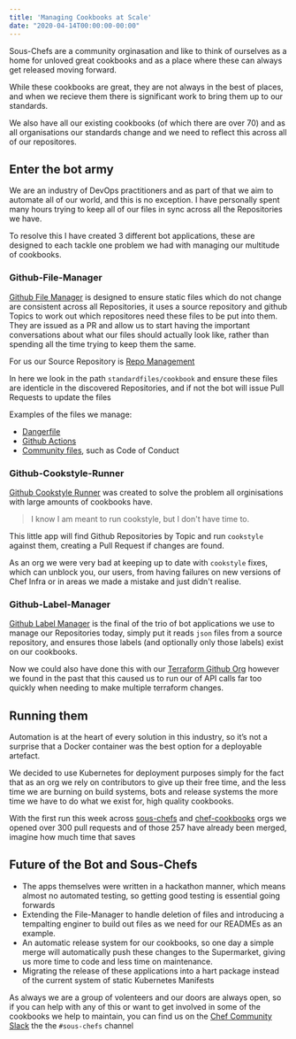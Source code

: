 ```yaml
---
title: 'Managing Cookbooks at Scale'
date: "2020-04-14T00:00:00-00:00"
---
```


Sous-Chefs are a community orginasation and like to think of ourselves as a home for unloved great cookbooks and as a place where these can always get released moving forward.

While these cookbooks are great, they are not always in the best of places, and when we recieve them there is significant work to bring them up to our standards.

We also have all our existing cookbooks (of which there are over 70) and as all organisations our standards change and we need to reflect this across all of our repositores.

## Enter the bot army

We are an industry of DevOps practitioners and as part of that we aim to automate all of our world, and this is no exception. I have personally spent many hours trying to keep all of our files in sync across all the Repositories we have.

To resolve this I have created 3 different bot applications, these are designed to each tackle one problem we had with managing our multitude of cookbooks.

### Github-File-Manager

[Github File Manager](https://github.com/xorima/Github-File-Manager) is designed to ensure static files which do not change are consistent across all Repositories, it uses a source repository and github Topics to work out which repositores need these files to be put into them. They are issued as a PR and allow us to start having the important conversations about what our files should actually look like, rather than spending all the time trying to keep them the same.

For us our Source Repository is [Repo Management](https://github.com/sous-chefs/repo-management/tree/master/)

In here we look in the path `standardfiles/cookbook` and ensure these files are identicle in the discovered Repositories, and if not the bot will issue Pull Requests to update the files

Examples of the files we manage:

- [Dangerfile](https://github.com/danger/danger)
- [Github Actions](https://github.com/features/actions)
- [Community files](https://help.github.com/en/github/building-a-strong-community/creating-a-default-community-health-file), such as Code of Conduct

### Github-Cookstyle-Runner

[Github Cookstyle Runner](https://github.com/xorima/Github-Cookstyle-Runner) was created to solve the problem all orginisations with large amounts of cookbooks have.
> I know I am meant to run cookstyle, but I don't have time to.

This little app will find Github Repositories by Topic and run `cookstyle` against them, creating a Pull Request if changes are found.

As an org we were very bad at keeping up to date with `cookstyle` fixes, which can unblock you, our users, from having failures on new versions of Chef Infra or in areas we made a mistake and just didn't realise.

### Github-Label-Manager

[Github Label Manager](https://github.com/xorima/Github-Label-Manager) is the final of the trio of bot applications we use to manage our Repositories today, simply put it reads `json` files from a source repository, and ensures those labels (and optionally only those labels) exist on our cookbooks.

Now we could also have done this with our [Terraform Github Org](https://github.com/sous-chefs/terraform-github-org) however we found in the past that this caused us to run our of API calls far too quickly when needing to make multiple terraform changes.

## Running them

Automation is at the heart of every solution in this industry, so it’s not a surprise that a Docker container was the best option for a deployable artefact.

We decided to use Kubernetes for deployment purposes simply for the fact that as an org we rely on contributors to give up their free time, and the less time we are burning on build systems, bots and release systems the more time we have to do what we exist for, high quality cookbooks.

With the first run this week across [sous-chefs](https://github.com/sous-chefs) and [chef-cookbooks](https://github.com/chef-cookbooks) orgs we opened over 300 pull requests and of those 257 have already been merged, imagine how much time that saves

## Future of the Bot and Sous-Chefs

- The apps themselves were written in a hackathon manner, which means almost no automated testing, so getting good testing is essential going forwards
- Extending the File-Manager to handle deletion of files and introducing a tempalting enginer to build out files as we need for our READMEs as an example.
- An automatic release system for our cookbooks, so one day a simple merge will automatically push these changes to the Supermarket, giving us more time to code and less time on maintenance.
- Migrating the release of these applications into a hart package instead of the current system of static Kubernetes Manifests

As always we are a group of volenteers and our doors are always open, so if you can help with any of this or want to get involved in some of the cookbooks we help to maintain, you can find us on the [Chef Community Slack](https://community-slack.chef.io/) the the `#sous-chefs` channel
